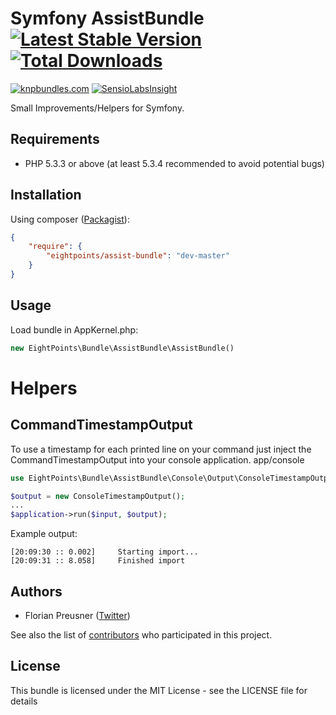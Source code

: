 Symfony AssistBundle [![Latest Stable Version](https://poser.pugx.org/eightpoints/assist-bundle/v/stable.png)](https://packagist.org/packages/eightpoints/assist-bundle) [![Total Downloads](https://poser.pugx.org/eightpoints/assist-bundle/downloads.png)](https://packagist.org/packages/eightpoints/assist-bundle)
====================
[![knpbundles.com](http://knpbundles.com/8p/AssistBundle/badge)](http://knpbundles.com/8p/AssistBundle)
[![SensioLabsInsight](https://insight.sensiolabs.com/projects/b10eced0-9f76-4098-b43e-d4b74ef28174/big.png)](https://insight.sensiolabs.com/projects/b10eced0-9f76-4098-b43e-d4b74ef28174)

Small Improvements/Helpers for Symfony.

Requirements
------------
 - PHP 5.3.3 or above (at least 5.3.4 recommended to avoid potential bugs)
 
Installation
------------
Using composer ([Packagist][1]):

``` json
{
    "require": {
        "eightpoints/assist-bundle": "dev-master"
    }
}
```


Usage
-----
Load bundle in AppKernel.php:
``` php
new EightPoints\Bundle\AssistBundle\AssistBundle()
```


Helpers
=======

CommandTimestampOutput
----------------------
To use a timestamp for each printed line on your command just inject the CommandTimestampOutput into your console application.
app/console
``` php
use EightPoints\Bundle\AssistBundle\Console\Output\ConsoleTimestampOutput;

$output = new ConsoleTimestampOutput();
...
$application->run($input, $output);
```

Example output:
``` 
[20:09:30 :: 0.002]     Starting import...
[20:09:31 :: 8.058]     Finished import
```

Authors
-------
 - Florian Preusner ([Twitter][2])

See also the list of [contributors][3] who participated in this project.


License
-------
This bundle is licensed under the MIT License - see the LICENSE file for details


[1]: https://packagist.org/packages/eightpoints/assist-bundle
[2]: http://twitter.com/floeH
[3]: https://github.com/8p/AssistBundle/graphs/contributors
